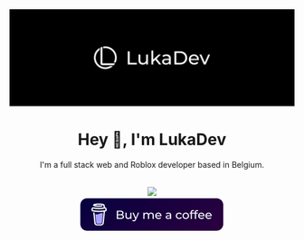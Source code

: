 <div align="center">
  <img src="https://raw.githubusercontent.com/lukadev-0/lukadev-0/main/banner.png">
 </div>

<div>
<h1 align="center">Hey 👋, I'm LukaDev</h1>
</div>

<p align="center">
I'm a full stack web and Roblox developer based in Belgium.
</p>

<br>

<div align="center">
  <img src="https://github-readme-stats.vercel.app/api?username=lukadev-0&show_icons=true&theme=github_dark&border_radius=10" />
</div>
<div  align="center">
<a href="https://www.buymeacoffee.com/lukadev" target="_blank"><img src="https://raw.githubusercontent.com/lukadev-0/lukadev-0/main/buy-coffee.png" alt="Buy Me A Coffee"  ></a>
</div>

